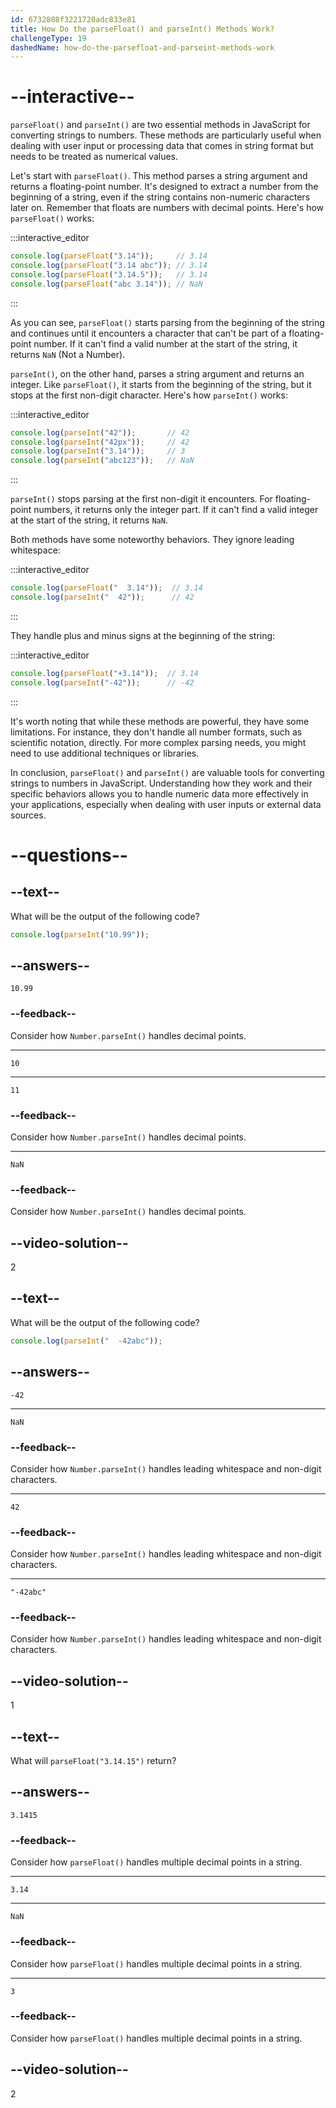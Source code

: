 ```yaml
---
id: 6732808f3221720adc833e81
title: How Do the parseFloat() and parseInt() Methods Work?
challengeType: 19
dashedName: how-do-the-parsefloat-and-parseint-methods-work
---
```


# --interactive--

`parseFloat()` and `parseInt()` are two essential methods in JavaScript for converting strings to numbers. These methods are particularly useful when dealing with user input or processing data that comes in string format but needs to be treated as numerical values.

Let's start with `parseFloat()`. This method parses a string argument and returns a floating-point number. It's designed to extract a number from the beginning of a string, even if the string contains non-numeric characters later on. Remember that floats are numbers with decimal points. Here's how `parseFloat()` works:

:::interactive_editor

```js
console.log(parseFloat("3.14"));     // 3.14
console.log(parseFloat("3.14 abc")); // 3.14
console.log(parseFloat("3.14.5"));   // 3.14
console.log(parseFloat("abc 3.14")); // NaN
```

:::

As you can see, `parseFloat()` starts parsing from the beginning of the string and continues until it encounters a character that can't be part of a floating-point number. If it can't find a valid number at the start of the string, it returns `NaN` (Not a Number).

`parseInt()`, on the other hand, parses a string argument and returns an integer. Like `parseFloat()`, it starts from the beginning of the string, but it stops at the first non-digit character. Here's how `parseInt()` works:

:::interactive_editor

```js
console.log(parseInt("42"));       // 42
console.log(parseInt("42px"));     // 42
console.log(parseInt("3.14"));     // 3
console.log(parseInt("abc123"));   // NaN
```

:::

`parseInt()` stops parsing at the first non-digit it encounters. For floating-point numbers, it returns only the integer part. If it can't find a valid integer at the start of the string, it returns `NaN`.

Both methods have some noteworthy behaviors. They ignore leading whitespace:

:::interactive_editor

```js
console.log(parseFloat("  3.14"));  // 3.14
console.log(parseInt("  42"));      // 42
```

:::

They handle plus and minus signs at the beginning of the string:

:::interactive_editor

```js
console.log(parseFloat("+3.14"));  // 3.14
console.log(parseInt("-42"));      // -42
```

:::

It's worth noting that while these methods are powerful, they have some limitations. For instance, they don't handle all number formats, such as scientific notation, directly. For more complex parsing needs, you might need to use additional techniques or libraries.

In conclusion, `parseFloat()` and `parseInt()` are valuable tools for converting strings to numbers in JavaScript. Understanding how they work and their specific behaviors allows you to handle numeric data more effectively in your applications, especially when dealing with user inputs or external data sources.

# --questions--

## --text--

What will be the output of the following code?

```js
console.log(parseInt("10.99"));
```

## --answers--

`10.99`

### --feedback--

Consider how `Number.parseInt()` handles decimal points.

---

`10`

---

`11`

### --feedback--

Consider how `Number.parseInt()` handles decimal points.

---

`NaN`

### --feedback--

Consider how `Number.parseInt()` handles decimal points.

## --video-solution--

2

## --text--

What will be the output of the following code?

```js
console.log(parseInt("  -42abc"));
```

## --answers--

`-42`

---

`NaN`

### --feedback--

Consider how `Number.parseInt()` handles leading whitespace and non-digit characters.

---

`42`

### --feedback--

Consider how `Number.parseInt()` handles leading whitespace and non-digit characters.

---

`"-42abc"`

### --feedback--

Consider how `Number.parseInt()` handles leading whitespace and non-digit characters.

## --video-solution--

1

## --text--

What will `parseFloat("3.14.15")` return?

## --answers--

`3.1415`

### --feedback--

Consider how `parseFloat()` handles multiple decimal points in a string.

---

`3.14`

---

`NaN`

### --feedback--

Consider how `parseFloat()` handles multiple decimal points in a string.

---

`3`

### --feedback--

Consider how `parseFloat()` handles multiple decimal points in a string.

## --video-solution--

2
